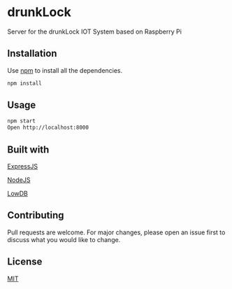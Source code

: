 # drunkLock

Server for the drunkLock IOT System based on Raspberry Pi

## Installation

Use [npm](https://www.npmjs.com/) to install all the dependencies.

```bash
npm install
```

## Usage

```bash
npm start
Open http://localhost:8000
```

## Built with

[ExpressJS](https://expressjs.com)

[NodeJS](https://nodejs.org)

[LowDB](https://www.npmjs.com/package/lowdb)

## Contributing

Pull requests are welcome. For major changes, please open an issue first to discuss what you would like to change.

## License

[MIT](https://choosealicense.com/licenses/mit/)
